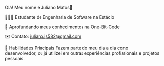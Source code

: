 Olá! Meu nome é Juliano Matos👋

👨🏻‍🎓 Estudante de Engenharia de Software na Estácio

🌱 Aprofundando meus conhecimentos na One-Bit-Code

✉️ Contato: juliano.js582@gmail.com

🚀 Habilidades Principais
Fazem parte do meu dia a dia como desenvolvedor, ou já utilizei em outras experiências profissionais e projetos pessoais.
